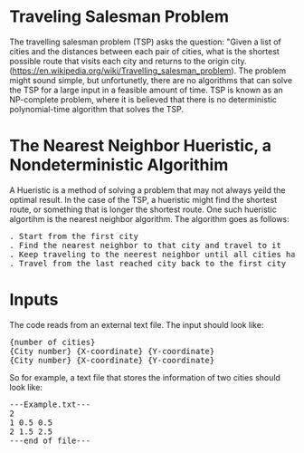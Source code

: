 # Traveling Salesman Problem
The travelling salesman problem (TSP) asks the question: "Given a list of cities and the distances between each pair of cities, what is the shortest possible route that visits each city and returns to the origin city. (https://en.wikipedia.org/wiki/Travelling_salesman_problem). The problem might sound simple, but unfortunetly, there are no algorithms that can solve the TSP for a large input in a feasible amount of time. TSP is known as an NP-complete problem, where it is believed that there is no deterministic polynomial-time algorithm that solves the TSP.

# The Nearest Neighbor Hueristic, a Nondeterministic Algorithim
A Hueristic is a method of solving a problem that may not always yeild the optimal result. In the case of the TSP, a hueristic might find the shortest route, or something that is longer the shortest route. One such hueristic algortihm is the nearest neighbor algorithm. The algorithm goes as follows:
<pre>
. Start from the first city
. Find the nearest neighbor to that city and travel to it
. Keep traveling to the neerest neighbor until all cities have been visited
. Travel from the last reached city back to the first city </pre>

# Inputs
The code reads from an external text file. The input should look like:
<pre>{number of cities}
{City number} {X-coordinate} {Y-coordinate}
{City number} {X-coordinate} {Y-coordinate}</pre>

So for example, a text file that stores the information of two cities should look like:
<pre>---Example.txt---
2
1 0.5 0.5
2 1.5 2.5
---end of file---</pre>
